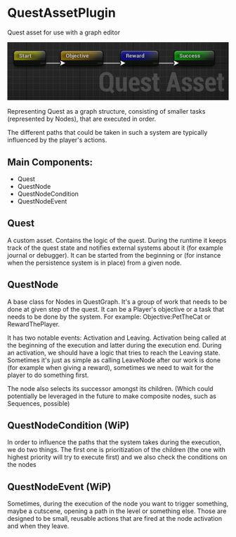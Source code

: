 # QuestAssetPlugin
 Quest asset for use with a graph editor
 
![Quest Graph](https://github.com/Mromru/QuestAsset/blob/main/Resources/QuestGraphExample.png)

Representing Quest as a graph structure, consisting of smaller tasks (represented by Nodes), that are executed in order.

The different paths that could be taken in such a system are typically influenced by the player's actions.

## Main Components:
- Quest
- QuestNode
- QuestNodeCondition
- QuestNodeEvent

## Quest
A custom asset. Contains the logic of the quest. During the runtime it keeps track of the quest state and notifies external systems about it (for example journal or debugger).
It can be started from the beginning or (for instance when the persistence system is in place) from a given node.

## QuestNode
A base class for Nodes in QuestGraph. It's a group of work that needs to be done at given step of the quest. 
It can be a Player's objective or a task that needs to be done by the system. For example: Objective:PetTheCat or RewardThePlayer.

It has two notable events: Activation and Leaving. Activation being called at the beginning of the execution and latter during the execution end.
During an activation, we should have a logic that tries to reach the Leaving state. Sometimes it's just as simple as calling LeaveNode after our work is done (for example when giving a reward), sometimes we need to wait for the player to do something first.

The node also selects its successor amongst its children. (Which could potentially be leveraged in the future to make composite nodes, such as Sequences, possible)

## QuestNodeCondition (WiP)
In order to influence the paths that the system takes during the execution, we do two things. The first one is prioritization of the children (the one with highest priority will try to execute first) and we also check the conditions on the nodes

## QuestNodeEvent (WiP)
Sometimes, during the execution of the node you want to trigger something, maybe a cutscene, opening a path in the level or something else. Those are designed to be small, reusable actions that are fired at the node activation and when they leave.
